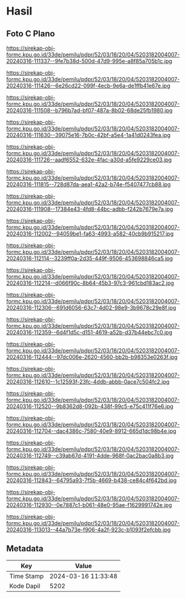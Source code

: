 # Hasil

## Foto C Plano

https://sirekap-obj-formc.kpu.go.id/33de/pemilu/pdpr/52/03/18/20/04/5203182004007-20240316-111337--9fe7b38d-500d-47d9-995e-a8f85a705b1c.jpg

https://sirekap-obj-formc.kpu.go.id/33de/pemilu/pdpr/52/03/18/20/04/5203182004007-20240316-111426--6e26cd22-099f-4ecb-9e6a-de1ffb41e67e.jpg

https://sirekap-obj-formc.kpu.go.id/33de/pemilu/pdpr/52/03/18/20/04/5203182004007-20240316-111508--b796b7ad-bf07-487a-8b02-68de25fb1980.jpg

https://sirekap-obj-formc.kpu.go.id/33de/pemilu/pdpr/52/03/18/20/04/5203182004007-20240316-111630--39075e16-7b0c-42bf-a5e4-1a41d0243fea.jpg

https://sirekap-obj-formc.kpu.go.id/33de/pemilu/pdpr/52/03/18/20/04/5203182004007-20240316-111726--aadf6552-632e-4fac-a30d-a5fe9229ce03.jpg

https://sirekap-obj-formc.kpu.go.id/33de/pemilu/pdpr/52/03/18/20/04/5203182004007-20240316-111815--728d87da-aea1-42a2-b74e-f5407477cb88.jpg

https://sirekap-obj-formc.kpu.go.id/33de/pemilu/pdpr/52/03/18/20/04/5203182004007-20240316-111908--17384e43-4fd8-44bc-adbb-f242b7679e7a.jpg

https://sirekap-obj-formc.kpu.go.id/33de/pemilu/pdpr/52/03/18/20/04/5203182004007-20240316-112002--94059be1-fa63-4993-a582-40cb9b915217.jpg

https://sirekap-obj-formc.kpu.go.id/33de/pemilu/pdpr/52/03/18/20/04/5203182004007-20240316-112114--3239ff0a-2d35-449f-9506-453698846ca5.jpg

https://sirekap-obj-formc.kpu.go.id/33de/pemilu/pdpr/52/03/18/20/04/5203182004007-20240316-112214--d066f90c-8b64-45b3-97c3-961cbd183ac2.jpg

https://sirekap-obj-formc.kpu.go.id/33de/pemilu/pdpr/52/03/18/20/04/5203182004007-20240316-112306--691d6056-63c7-4d02-98e9-3b9678c29e8f.jpg

https://sirekap-obj-formc.kpu.go.id/33de/pemilu/pdpr/52/03/18/20/04/5203182004007-20240316-112359--6d4f1d5c-d151-4619-a52b-d37b44ebc7c0.jpg

https://sirekap-obj-formc.kpu.go.id/33de/pemilu/pdpr/52/03/18/20/04/5203182004007-20240316-112444--97dc006e-2620-4560-bb2b-b98353e0263f.jpg

https://sirekap-obj-formc.kpu.go.id/33de/pemilu/pdpr/52/03/18/20/04/5203182004007-20240316-112610--1c12593f-23fc-4ddb-abbb-0ace7c504fc2.jpg

https://sirekap-obj-formc.kpu.go.id/33de/pemilu/pdpr/52/03/18/20/04/5203182004007-20240316-112520--9b8362d8-092b-438f-99c5-e75c411f76e6.jpg

https://sirekap-obj-formc.kpu.go.id/33de/pemilu/pdpr/52/03/18/20/04/5203182004007-20240316-112704--dac4386c-7580-40e9-8912-665d1dc98b4e.jpg

https://sirekap-obj-formc.kpu.go.id/33de/pemilu/pdpr/52/03/18/20/04/5203182004007-20240316-112749--c39ab67d-4191-4dde-968f-0ac2bac0a8b3.jpg

https://sirekap-obj-formc.kpu.go.id/33de/pemilu/pdpr/52/03/18/20/04/5203182004007-20240316-112843--64795a93-7f5b-4669-b438-ce84c4f642bd.jpg

https://sirekap-obj-formc.kpu.go.id/33de/pemilu/pdpr/52/03/18/20/04/5203182004007-20240316-112930--0e7887c1-b061-48e0-95ae-f1629991742e.jpg

https://sirekap-obj-formc.kpu.go.id/33de/pemilu/pdpr/52/03/18/20/04/5203182004007-20240316-113013--44a7b73e-f906-4a2f-923c-b1093f2efcbb.jpg


## Metadata

| Key        | Value               |
| ---------- | ------------------- |
| Time Stamp | 2024-03-16 11:33:48 |
| Kode Dapil | 5202                |



